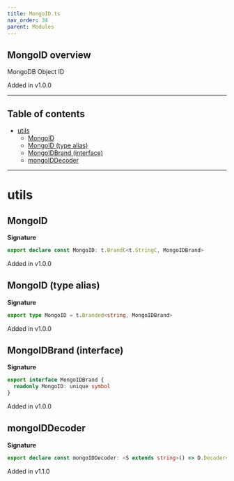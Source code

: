 ```yaml
---
title: MongoID.ts
nav_order: 34
parent: Modules
---
```


## MongoID overview

MongoDB Object ID

Added in v1.0.0

---

<h2 class="text-delta">Table of contents</h2>

- [utils](#utils)
  - [MongoID](#mongoid)
  - [MongoID (type alias)](#mongoid-type-alias)
  - [MongoIDBrand (interface)](#mongoidbrand-interface)
  - [mongoIDDecoder](#mongoiddecoder)

---

# utils

## MongoID

**Signature**

```ts
export declare const MongoID: t.BrandC<t.StringC, MongoIDBrand>
```

Added in v1.0.0

## MongoID (type alias)

**Signature**

```ts
export type MongoID = t.Branded<string, MongoIDBrand>
```

Added in v1.0.0

## MongoIDBrand (interface)

**Signature**

```ts
export interface MongoIDBrand {
  readonly MongoID: unique symbol
}
```

Added in v1.0.0

## mongoIDDecoder

**Signature**

```ts
export declare const mongoIDDecoder: <S extends string>() => D.Decoder<S, t.Branded<S, MongoIDBrand>>
```

Added in v1.1.0
